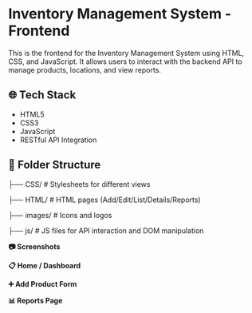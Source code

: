 # Inventory Management System - Frontend

This is the frontend for the Inventory Management System using HTML, CSS, and JavaScript. It allows users to interact with the backend API to manage products, locations, and view reports.

## 🌐 Tech Stack

- HTML5
- CSS3
- JavaScript
- RESTful API Integration

## 📁 Folder Structure
├── CSS/ # Stylesheets for different views

├── HTML/ # HTML pages (Add/Edit/List/Details/Reports)

├── images/ # Icons and logos

├── js/ # JS files for API interaction and DOM manipulation

**📷 Screenshots**

**📋 Home / Dashboard**

**➕ Add Product Form**

**📊 Reports Page**
